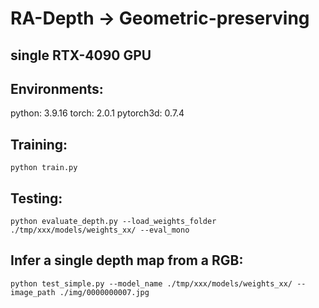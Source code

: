 # RA-Depth -> Geometric-preserving

## single RTX-4090 GPU

## Environments:
python: 3.9.16
torch: 2.0.1
pytorch3d: 0.7.4

## Training:

```
python train.py
```

## Testing:

```
python evaluate_depth.py --load_weights_folder ./tmp/xxx/models/weights_xx/ --eval_mono
```

## Infer a single depth map from a RGB:
```
python test_simple.py --model_name ./tmp/xxx/models/weights_xx/ --image_path ./img/0000000007.jpg

```